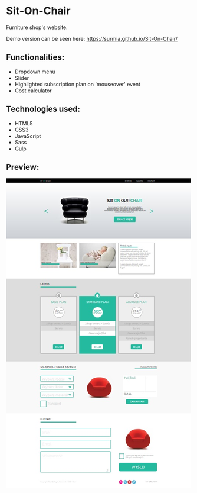 # Sit-On-Chair

Furniture shop's website.

Demo version can be seen here: https://surmia.github.io/Sit-On-Chair/

## Functionalities:

* Dropdown menu
* Slider
* Highlighted subscription plan on 'mouseover' event
* Cost calculator

## Technologies used:

* HTML5
* CSS3
* JavaScript
* Sass
* Gulp

## Preview:

![SitOnChair](images/sitonchair.jpg)
